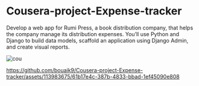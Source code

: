# Cousera-project-Expense-tracker
Develop a web app for Rumi Press, a book distribution company, that helps the company manage its distribution expenses. You’ll use Python and Django to build data models, scaffold an application using Django Admin, and create visual reports. 


![cou](https://github.com/bouaik9/Cousera-project-Expense-tracker/assets/113983675/ca88e7f4-b91a-4044-9910-8d76f1e12966)


https://github.com/bouaik9/Cousera-project-Expense-tracker/assets/113983675/61b17e4c-387b-4833-bbad-1ef45090e808


